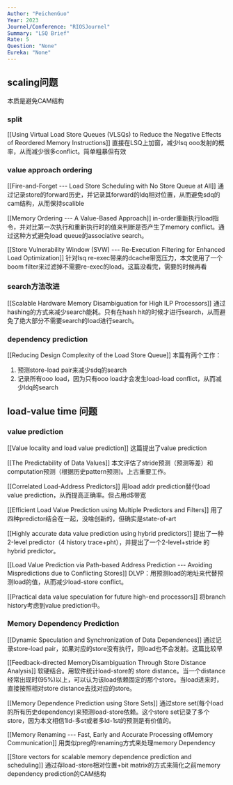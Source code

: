 ```yaml
---
Author: "PeichenGuo"
Year: 2023
Journel/Conference: "RIOSJournel"
Summary: "LSQ Brief"
Rate: 5
Question: "None"
Eureka: "None"
---
```

## scaling问题
本质是避免CAM结构

### split
[[Using Virtual Load Store Queues (VLSQs) to Reduce the Negative Effects of Reordered Memory Instructions]]
直接在LSQ上加窗，减少lsq ooo发射的概率，从而减少很多conflict。简单粗暴但有效


### value approach ordering
[[Fire-and-Forget --- Load Store Scheduling with No Store Queue at All]]
通过记录store的forward历史，并记录其forward的ldq相对位置，从而避免sdq的cam结构，从而保持scalible

[[Memory Ordering --- A Value-Based Approach]]
in-order重新执行load指令，并对比第一次执行和重新执行时的值来判断是否产生了memory conflict。通过这种方式避免load queue的associative search。

[[Store Vulnerability Window (SVW) --- Re-Execution Filtering for Enhanced Load Optimization]]
针对lsq re-exec带来的dcache带宽压力，本文使用了一个boom filter来过滤掉不需要re-exec的load。这篇没看完，需要的时候再看

### search方法改进
[[Scalable Hardware Memory Disambiguation for High ILP Processors]]
通过hashing的方式来减少search能耗。只有在hash hit的时候才进行search，从而避免了绝大部分不需要search的load进行search。


### dependency prediction
[[Reducing Design Complexity of the Load Store Queue]]
本篇有两个工作：
1. 预测store-load pair来减少sdq的search
2. 记录所有ooo load，因为只有ooo load才会发生load-load conflict，从而减少ldq的search

## load-value time 问题
### value prediction
[[Value locality and load value prediction]]
这篇提出了value prediction

[[The Predictability of Data Values]]
本文评估了stride预测（预测等差）和computation预测（根据历史pattern预测)。上古重要工作。

[[Correlated Load-Address Predictors]] 
用load addr prediction替代load value prediction，从而提高正确率。但占用d$带宽

[[Efficient Load Value Prediction using Multiple Predictors and Filters]]
用了四种predictor结合在一起，没啥创新的，但确实是state-of-art

[[Highly accurate data value prediction using hybrid predictors]]
提出了一种2-level predictor（4 history trace+pht），并提出了一个2-level+stride 的hybrid predictor。

[[Load Value Prediction via Path-based Address Prediction --- Avoiding Mispredictions due to Conflicting Stores]]
DLVP：用预测load的地址来代替预测load的值，从而减少load-store conflict。

[[Practical data value speculation for future high-end processors]]
将branch history考虑到value prediction中。



### Memory Dependency Prediction
[[Dynamic Speculation and Synchronization of Data Dependences]]
通过记录store-load pair，如果对应的store没有执行，则load也不会发射。这篇比较早

[[Feedback-directed MemoryDisambiguation Through Store Distance Analysis]]
软硬结合。用软件统计load-store的 store distance。当一个distance经常出现时(95%)以上，可以认为该load依赖固定的那个store。当load进来时，直接按照相对store distance去找对应的store。

[[Memory Dependence Prediction using Store Sets]]
通过store set(每个load的所有历史dependency)来预测load-store依赖。这个store set记录了多个store，因为本文相信1ld-多st或者多ld-1st的预测是有价值的。

[[Memory Renaming --- Fast, Early and Accurate Processing ofMemory Communication]]
用类似preg的renaming方式来处理memory Dependency


[[Store vectors for scalable memory dependence prediction and scheduling]]
通过存load-store相对位置+bit matrix的方式来简化之前memory dependency prediction的CAM结构

